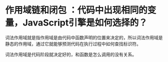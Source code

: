 # 作用域链和闭包 ：代码中出现相同的变量，JavaScript引擎是如何选择的？

词法作用域就是指作用域是由代码中函数声明的位置来决定的，所以词法作用域是静态的作用域，通过它就能够预测代码在执行过程中如何查找标识符。

词法作用域是代码阶段就决定好的，和函数是怎么调用的没有关系。